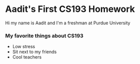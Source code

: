 # Aadit's First CS193 Homework

Hi my name is Aadit and I'm a freshman at Purdue University

### My favorite things about CS193
- Low stress
- Sit next to my friends
- Cool teachers
